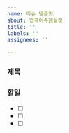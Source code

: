 ```yaml
---
name: 이슈 템플릿
about: 맵콕이슈템플릿
title: ''
labels: ''
assignees: ''

---
```


### 제목



### 할일
- [ ] 
- [ ]
- [ ]
